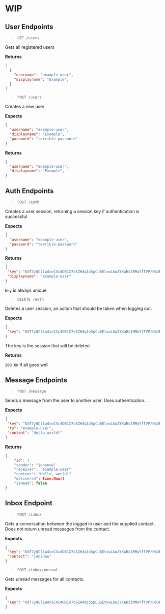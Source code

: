 # WIP

## User Endpoints

> `GET /users`

Gets all registered users

**Returns**

```json
[
  {
    "username": "example-user",
    "displayname": "Example",
  }
]
```

> `POST /users`

Creates a new user

**Expects** 

```json
{ 
  "username": "example-user", 
  "displayname": "Example", 
  "password": "terrible-password" 
}
```

**Returns** 

```json
{ 
  "username": "example-user",
  "displayname": "Example",
}
```

## Auth Endpoints

> `POST /auth`

Creates a user session, returning a session key if
authentication is successful

**Expects**

```json
{
  "username": "example-user",
  "password": "terrible-password"
}
```

**Returns**

```json
{
 "key": "OdT7yQCl1a4xoCXc4OB1X7oSZH4q1bSpCuSEtxwLAu3YKaBd1MMwYfTVP/HbJKZJiNQKayi",
 "displayname": "example-user"
}
```

`Key` is always unique

> `DELETE /auth`

Deletes a user session, an action that should be taken when
logging out.

**Expects**

```json
{
 "key": "OdT7yQCl1a4xoCXc4OB1X7oSZH4q1bSpCuSEtxwLAu3YKaBd1MMwYfTVP/HbJKZJiNQKayi"
}
```

The key is the session that will be deleted

**Returns**

`200 OK` if all goes well

## Message Endpoints

> `POST /message`

Sends a message from the user to another user. Uses
authentication.

**Expects**

```json
{
 "key": "OdT7yQCl1a4xoCXc4OB1X7oSZH4q1bSpCuSEtxwLAu3YKaBd1MMwYfTVP/HbJKZJiNQKayi",
 "to": "example-user",
 "content": "Hello world!"
}
```

**Returns**

```json
{
	"id": 1
	"sender": "jonsnow"
	"receiver": "example-user"
	"content": "Hello, world!"
	"delivered": time.Now()
	"isRead": false
}
```

## Inbox Endpoint

> `POST /inbox`

Gets a conversation between the logged in user and the
supplied contact. Does not return unread messages from the
contact.

**Expects**

```json
{
 "key": "OdT7yQCl1a4xoCXc4OB1X7oSZH4q1bSpCuSEtxwLAu3YKaBd1MMwYfTVP/HbJKZJiNQKayi",
 "contact": "jonsnow"
}
```

> `POST /inbox/unread`

Gets unread messages for all contacts.

**Expects**

```json
{
 "key": "OdT7yQCl1a4xoCXc4OB1X7oSZH4q1bSpCuSEtxwLAu3YKaBd1MMwYfTVP/HbJKZJiNQKayi",
}
```
